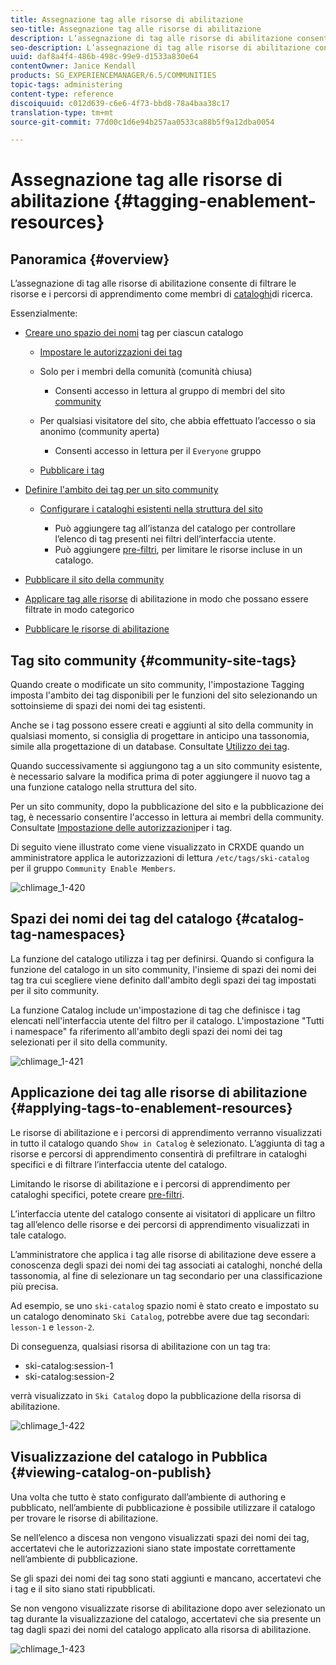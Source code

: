 ```yaml
---
title: Assegnazione tag alle risorse di abilitazione
seo-title: Assegnazione tag alle risorse di abilitazione
description: L’assegnazione di tag alle risorse di abilitazione consente di filtrare le risorse e i percorsi di apprendimento come membri di un catalogo di ricerca
seo-description: L’assegnazione di tag alle risorse di abilitazione consente di filtrare le risorse e i percorsi di apprendimento come membri di un catalogo di ricerca
uuid: daf8a4f4-486b-498c-99e9-d1533a830e64
contentOwner: Janice Kendall
products: SG_EXPERIENCEMANAGER/6.5/COMMUNITIES
topic-tags: administering
content-type: reference
discoiquuid: c012d639-c6e6-4f73-bbd8-78a4baa38c17
translation-type: tm+mt
source-git-commit: 77d00c1d6e94b257aa0533ca88b5f9a12dba0054

---
```



# Assegnazione tag alle risorse di abilitazione {#tagging-enablement-resources}

## Panoramica {#overview}

L’assegnazione di tag alle risorse di abilitazione consente di filtrare le risorse e i percorsi di apprendimento come membri di [cataloghi](functions.md#catalog-function)di ricerca.

Essenzialmente:

* [Creare uno spazio dei nomi](../../help/sites-administering/tags.md#creating-a-namespace) tag per ciascun catalogo

   * [Impostare le autorizzazioni dei tag](../../help/sites-administering/tags.md#setting-tag-permissions)
   * Solo per i membri della comunità (comunità chiusa)

      * Consenti accesso in lettura al gruppo di membri del sito [community](users.md#publish-group-roles)
   * Per qualsiasi visitatore del sito, che abbia effettuato l’accesso o sia anonimo (community aperta)

      * Consenti accesso in lettura per il `Everyone` gruppo
   * [Pubblicare i tag](../../help/sites-administering/tags.md#publishing-tags)



* [Definire l&#39;ambito dei tag per un sito community](sites-console.md#tagging)

   * [Configurare i cataloghi esistenti nella struttura del sito](functions.md#catalog-function)

      * Può aggiungere tag all’istanza del catalogo per controllare l’elenco di tag presenti nei filtri dell’interfaccia utente.
      * Può aggiungere [pre-filtri](catalog-developer-essentials.md#pre-filters), per limitare le risorse incluse in un catalogo.

* [Pubblicare il sito della community](sites-console.md#publishing-the-site)
* [Applicare tag alle risorse](resources.md#create-a-resource) di abilitazione in modo che possano essere filtrate in modo categorico
* [Pubblicare le risorse di abilitazione](resources.md#publish)

## Tag sito community {#community-site-tags}

Quando create o modificate un sito community, l&#39;impostazione [](sites-console.md#tagging) Tagging imposta l&#39;ambito dei tag disponibili per le funzioni del sito selezionando un sottoinsieme di spazi dei nomi dei tag esistenti.

Anche se i tag possono essere creati e aggiunti al sito della community in qualsiasi momento, si consiglia di progettare in anticipo una tassonomia, simile alla progettazione di un database. Consultate [Utilizzo dei tag](../../help/sites-authoring/tags.md).

Quando successivamente si aggiungono tag a un sito community esistente, è necessario salvare la modifica prima di poter aggiungere il nuovo tag a una funzione catalogo nella struttura del sito.

Per un sito community, dopo la pubblicazione del sito e la pubblicazione dei tag, è necessario consentire l&#39;accesso in lettura ai membri della community. Consultate [Impostazione delle autorizzazioni](../../help/sites-administering/tags.md#setting-tag-permissions)per i tag.

Di seguito viene illustrato come viene visualizzato in CRXDE quando un amministratore applica le autorizzazioni di lettura `/etc/tags/ski-catalog` per il gruppo `Community Enable Members`.

![chlimage_1-420](assets/chlimage_1-420.png)

## Spazi dei nomi dei tag del catalogo {#catalog-tag-namespaces}

La funzione del catalogo utilizza i tag per definirsi. Quando si configura la funzione del catalogo in un sito community, l&#39;insieme di spazi dei nomi dei tag tra cui scegliere viene definito dall&#39;ambito degli spazi dei tag impostati per il sito community.

La funzione Catalog include un&#39;impostazione di tag che definisce i tag elencati nell&#39;interfaccia utente del filtro per il catalogo. L&#39;impostazione &quot;Tutti i namespace&quot; fa riferimento all&#39;ambito degli spazi dei nomi dei tag selezionati per il sito della community.

![chlimage_1-421](assets/chlimage_1-421.png)

## Applicazione dei tag alle risorse di abilitazione {#applying-tags-to-enablement-resources}

Le risorse di abilitazione e i percorsi di apprendimento verranno visualizzati in tutto il catalogo quando `Show in Catalog` è selezionato. L’aggiunta di tag a risorse e percorsi di apprendimento consentirà di prefiltrare in cataloghi specifici e di filtrare l’interfaccia utente del catalogo.

Limitando le risorse di abilitazione e i percorsi di apprendimento per cataloghi specifici, potete creare [pre-filtri](catalog-developer-essentials.md#pre-filters).

L’interfaccia utente del catalogo consente ai visitatori di applicare un filtro tag all’elenco delle risorse e dei percorsi di apprendimento visualizzati in tale catalogo.

L’amministratore che applica i tag alle risorse di abilitazione deve essere a conoscenza degli spazi dei nomi dei tag associati ai cataloghi, nonché della tassonomia, al fine di selezionare un tag secondario per una classificazione più precisa.

Ad esempio, se uno `ski-catalog` spazio nomi è stato creato e impostato su un catalogo denominato `Ski Catalog`, potrebbe avere due tag secondari: `lesson-1` e `lesson-2`.

Di conseguenza, qualsiasi risorsa di abilitazione con un tag tra:

* ski-catalog:session-1
* ski-catalog:session-2

verrà visualizzato in `Ski Catalog` dopo la pubblicazione della risorsa di abilitazione.

![chlimage_1-422](assets/chlimage_1-422.png)

## Visualizzazione del catalogo in Pubblica {#viewing-catalog-on-publish}

Una volta che tutto è stato configurato dall’ambiente di authoring e pubblicato, nell’ambiente di pubblicazione è possibile utilizzare il catalogo per trovare le risorse di abilitazione.

Se nell’elenco a discesa non vengono visualizzati spazi dei nomi dei tag, accertatevi che le autorizzazioni siano state impostate correttamente nell’ambiente di pubblicazione.

Se gli spazi dei nomi dei tag sono stati aggiunti e mancano, accertatevi che i tag e il sito siano stati ripubblicati.

Se non vengono visualizzate risorse di abilitazione dopo aver selezionato un tag durante la visualizzazione del catalogo, accertatevi che sia presente un tag dagli spazi dei nomi del catalogo applicato alla risorsa di abilitazione.

![chlimage_1-423](assets/chlimage_1-423.png)

